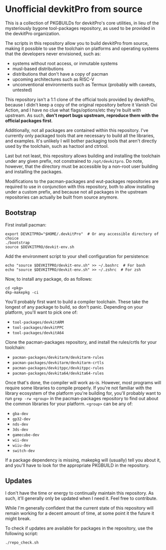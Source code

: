 Unofficial devkitPro from source
================================

This is a collection of PKGBUILDs for devkitPro's core utilities, in lieu of the mysteriously bygone tool-packages repository, as used to be provided in the devkitPro organization.

The scripts in this repository allow you to build devkitPro from source, making it possible to use the toolchain on platforms and operating systems that the developers never envisioned, such as:
- systems without root access, or inmutable systems
- musl-based distributions
- distributions that don't have a copy of pacman
- upcoming architectures such as RISC-V
- unconventional environments such as Termux (probably with caveats, untested)

This repository isn't a 1:1 clone of the official tools provided by devkitPro, because  I didn't keep a copy of the original repository before it Vanish Oxi Action, and I have no clue what flags/options/etc they're built with upstream. As such, **don't report bugs upstream, reproduce them with the official packages first**.

Additionally, not all packages are contained within this repository. I've currently only packaged tools that are necessary to build all the libraries, and examples. It's unlikely I will bother packaging tools that aren't directly used by the toolchain, such as hactool and ctrtool.

Last but not least, this repository allows building and installing the toolchain under any given prefix, not constrained to `/opt/devkitpro`. Do note, however, that the directory must be accessible by a non-root user building and installing the packages.

Modifications to the pacman-packages and wut-packages repositories are required to use in conjunction with this repository, both to allow installing under a custom prefix, and because not all packages in the upstream repositories can actually be built from source anymore.

Bootstrap
---------

First install pacman:
```
export DEVKITPRO="$HOME/.devkitPro"  # Or any accessible directory of choice
./bootstrap
source $DEVKITPRO/devkit-env.sh
```

Add the environment script to your shell configuration for persistence:
```
echo "source $DEVKITPRO/devkit-env.sh" >> ~/.bashrc  # For bash
echo "source $DEVKITPRO/devkit-env.sh" >> ~/.zshrc  # For zsh
```

Now, to install any package, do as follows:
```
cd <pkg>
dkp-makepkg -ci
```

You'll probably first want to build a compiler toolchain. These take the longest of any package to build, so don't panic. Depending on your platform, you'll want to pick one of:
- `tool-packages/devkitARM`
- `tool-packages/devkitPPC`
- `tool-packages/devkitA64`

Clone the pacman-packages repository, and install the rules/crtls for your toolchain:
- `pacman-packages/devkitarm/devkitarm-rules`
- `pacman-packages/devkitarm/devkitarm-crtls`
- `pacman-packages/devkitppc/devkitppc-rules`
- `pacman-packages/devkita64/devkita64-rules`

Once that's done, the compiler will work as-is. However, most programs will require some libraries to compile properly. If you're not familiar with the library ecosystem of the platform you're building for, you'll probably want to run `grep -rw <group>` in the pacman-packages repository to find out about the common libraries for your platform. `<group>` can be any of:
- `gba-dev`
- `gp32-dev`
- `nds-dev`
- `3ds-dev`
- `gamecube-dev`
- `wii-dev`
- `wiiu-dev`
- `switch-dev`

If a package dependency is missing, makepkg will (usually) tell you about it, and you'll have to look for the appropriate PKGBUILD in the repository.

Updates
-------

I don't have the time or energy to continually maintain this repository. As such, it'll generally only be updated when I need it. Feel free to contribute.

While I'm generally confident that the current state of this repository will remain working for a decent amount of time, at some point it the future it might break.

To check if updates are available for packages in the repository, use the following script:
```
./repo_check.sh
```
